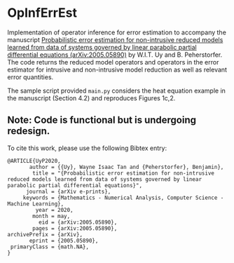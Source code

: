 # OpInfErrEst

Implementation of operator inference for error estimation to accompany the manuscript [Probabilistic error estimation for non-intrusive reduced models learned from data of systems governed by linear parabolic partial differential equations (arXiv:2005.05890)](https://arxiv.org/abs/2005.05890) by W.I.T. Uy and B. Peherstorfer. The code returns the reduced model operators and operators in the error estimator for intrusive and non-intrusive model reduction as well as relevant error quantities.

The sample script provided <code>main.py</code> considers the heat equation example in the manuscript (Section 4.2) and reproduces Figures 1c,2.

## Note: Code is functional but is undergoing redesign. 

To cite this work, please use the following Bibtex entry:

<pre><code>@ARTICLE{UyP2020,
       author = {{Uy}, Wayne Isaac Tan and {Peherstorfer}, Benjamin},
        title = "{Probabilistic error estimation for non-intrusive reduced models learned from data of systems governed by linear parabolic partial differential equations}",
      journal = {arXiv e-prints},
     keywords = {Mathematics - Numerical Analysis, Computer Science - Machine Learning},
         year = 2020,
        month = may,
          eid = {arXiv:2005.05890},
        pages = {arXiv:2005.05890},
archivePrefix = {arXiv},
       eprint = {2005.05890},
 primaryClass = {math.NA},
}
</code></pre>
